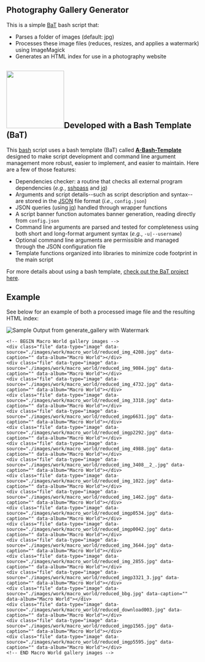 ## Photography Gallery Generator
This is a simple [BaT](https://github.com/richbl/a-bash-template) bash script that:

- Parses a folder of images (default: jpg)
- Processes these image files (reduces, resizes, and applies a watermark) using ImageMagick
- Generates an HTML index for use in a photography website

## [<img src="https://cloud.githubusercontent.com/assets/10182110/18208786/ae5d76b2-70e5-11e6-9663-cfe47d13f4d9.png" width="150" />](https://github.com/richbl/a-bash-template)Developed with a Bash Template (BaT)

This [bash](https://en.wikipedia.org/wiki/Bash_%28Unix_shell%29) script uses a bash template (BaT) called **[A-Bash-Template](https://github.com/richbl/a-bash-template)** designed to make script development and command line argument management more robust, easier to implement, and easier to maintain. Here are a few of those features:

- Dependencies checker: a routine that checks all external program dependencies (*e.g.*, [sshpass](http://linux.die.net/man/1/sshpass) and [jq](https://stedolan.github.io/jq/))
- Arguments and script details--such as script description and syntax--are stored in the [JSON](http://www.json.org/) file format (*i.e.*, `config.json`)
- JSON queries (using [jq](https://stedolan.github.io/jq/)) handled through wrapper functions
- A script banner function automates banner generation, reading directly from `config.json`
- Command line arguments are parsed and tested for completeness using both short and long-format argument syntax (*e.g.*, `-u|--username`)
- Optional command line arguments are permissible and managed through the JSON configuration file
- Template functions organized into libraries to minimize code footprint in the main script

For more details about using a bash template, [check out the BaT project here](https://github.com/richbl/a-bash-template).

## Example
See below for an example of both a processed image file and the resulting HTML index:

![Sample Output from generate_gallery with Watermark](https://cloud.githubusercontent.com/assets/10182110/11600178/e89555b2-9a7f-11e5-8d9a-888f57f62035.jpg "Sample Output from generate_gallery with Watermark")


```
<!-- BEGIN Macro World gallery images -->
<div class="file" data-type="image" data-source="./images/work/macro_world/reduced_img_4208.jpg" data-caption="" data-album="Macro World"></div>
<div class="file" data-type="image" data-source="./images/work/macro_world/reduced_img_9084.jpg" data-caption="" data-album="Macro World"></div>
<div class="file" data-type="image" data-source="./images/work/macro_world/reduced_img_4732.jpg" data-caption="" data-album="Macro World"></div>
<div class="file" data-type="image" data-source="./images/work/macro_world/reduced_img_3318.jpg" data-caption="" data-album="Macro World"></div>
<div class="file" data-type="image" data-source="./images/work/macro_world/reduced_imgp6631.jpg" data-caption="" data-album="Macro World"></div>
<div class="file" data-type="image" data-source="./images/work/macro_world/reduced_imgp2292.jpg" data-caption="" data-album="Macro World"></div>
<div class="file" data-type="image" data-source="./images/work/macro_world/reduced_img_4988.jpg" data-caption="" data-album="Macro World"></div>
<div class="file" data-type="image" data-source="./images/work/macro_world/reduced_img_3408__2_.jpg" data-caption="" data-album="Macro World"></div>
<div class="file" data-type="image" data-source="./images/work/macro_world/reduced_img_1022.jpg" data-caption="" data-album="Macro World"></div>
<div class="file" data-type="image" data-source="./images/work/macro_world/reduced_img_1462.jpg" data-caption="" data-album="Macro World"></div>
<div class="file" data-type="image" data-source="./images/work/macro_world/reduced_imgp0534.jpg" data-caption="" data-album="Macro World"></div>
<div class="file" data-type="image" data-source="./images/work/macro_world/reduced_imgp0042.jpg" data-caption="" data-album="Macro World"></div>
<div class="file" data-type="image" data-source="./images/work/macro_world/reduced_img_3644.jpg" data-caption="" data-album="Macro World"></div>
<div class="file" data-type="image" data-source="./images/work/macro_world/reduced_img_2855.jpg" data-caption="" data-album="Macro World"></div>
<div class="file" data-type="image" data-source="./images/work/macro_world/reduced_imgp3321_3.jpg" data-caption="" data-album="Macro World"></div>
<div class="file" data-type="image" data-source="./images/work/macro_world/reduced_bbg.jpg" data-caption="" data-album="Macro World"></div>
<div class="file" data-type="image" data-source="./images/work/macro_world/reduced_download003.jpg" data-caption="" data-album="Macro World"></div>
<div class="file" data-type="image" data-source="./images/work/macro_world/reduced_imgp1565.jpg" data-caption="" data-album="Macro World"></div>
<div class="file" data-type="image" data-source="./images/work/macro_world/reduced_imgp5595.jpg" data-caption="" data-album="Macro World"></div>
<!-- END Macro World gallery images -->
```
